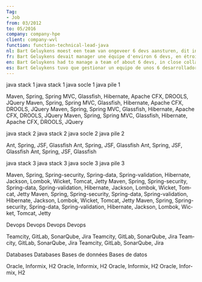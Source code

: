 ```yaml
---
Tag: 
- Job 
from: 03/2012
to: 05/2016
company: company-hpe
client: company-wvl
function: function-technical-lead-java
nl: Bart Geluykens moest een team van ongeveer 6 devs aansturen, dit in heel nauwe samenwerking met de klant en het .NET team.
fr: Bart Geluykens devait manager une équipe d'environ 6 devs, en étroite collaboration avec le client et l'équipe .NET.
en: Bart Geluykens had to manage a team of about 6 devs, in close collaboration with the customer and the .NET team.
es: Bart Geluykens tuvo que gestionar un equipo de unos 6 desarrolladores, en estrecha colaboración con el cliente y el equipo de .NET.
---
```



<skillSets>
<skillSet>
<skillName lang="en">java stack 1</skillName>
<skillName lang="nl">java stack 1</skillName>
<skillName lang="fr">java socle 1</skillName>
<skillName lang="es">java pile 1</skillName>

<skill lang="en">Maven, Spring, Spring MVC, Glassfish, Hibernate, Apache CFX, DROOLS, JQuery</skill>
<skill lang="nl">Maven, Spring, Spring MVC, Glassfish, Hibernate, Apache CFX, DROOLS, JQuery</skill>
<skill lang="fr">Maven, Spring, Spring MVC, Glassfish, Hibernate, Apache CFX, DROOLS, JQuery</skill>
<skill lang="es">Maven, Spring, Spring MVC, Glassfish, Hibernate, Apache CFX, DROOLS, JQuery</skill>
</skillSet>

<skillSet>
<skillName lang="en">java stack 2</skillName>
<skillName lang="nl">java stack 2</skillName>
<skillName lang="fr">java socle 2</skillName>
<skillName lang="es">java pile 2</skillName>

<skill lang="en">Ant, Spring, JSF, Glassfish</skill>
<skill lang="nl">Ant, Spring, JSF, Glassfish</skill>
<skill lang="fr">Ant, Spring, JSF, Glassfish</skill>
<skill lang="es">Ant, Spring, JSF, Glassfish</skill>
</skillSet>

<skillSet>
<skillName lang="en">java stack 3</skillName>
<skillName lang="nl">java stack 3</skillName>
<skillName lang="fr">java socle 3</skillName>
<skillName lang="es">java pile 3</skillName>

<skill lang="en">Maven, Spring, Spring-security, Spring-data, Spring-validation, Hibernate, Jackson, Lombok, Wicket, Tomcat, Jetty</skill>
<skill lang="nl">Maven, Spring, Spring-security, Spring-data, Spring-validation, Hibernate, Jackson, Lombok, Wicket, Tomcat, Jetty</skill>
<skill lang="fr">Maven, Spring, Spring-security, Spring-data, Spring-validation, Hibernate, Jackson, Lombok, Wicket, Tomcat, Jetty</skill>
<skill lang="es">Maven, Spring, Spring-security, Spring-data, Spring-validation, Hibernate, Jackson, Lombok, Wicket, Tomcat, Jetty</skill>
</skillSet>

<skillSet>
<skillName lang="en">Devops</skillName>
<skillName lang="nl">Devops</skillName>
<skillName lang="fr">Devops</skillName>
<skillName lang="es">Devops</skillName>

<skill lang="en">Teamcity, GitLab, SonarQube, Jira</skill>
<skill lang="nl">Teamcity, GitLab, SonarQube, Jira</skill>
<skill lang="fr">Teamcity, GitLab, SonarQube, Jira</skill>
<skill lang="es">Teamcity, GitLab, SonarQube, Jira</skill>
</skillSet>

<skillSet>
<skillName lang="en">Databases</skillName>
<skillName lang="nl">Databases</skillName>
<skillName lang="fr">Bases de données</skillName>
<skillName lang="es">Bases de datos</skillName>

<skill lang="en">Oracle, Informix, H2</skill>
<skill lang="nl">Oracle, Informix, H2</skill>
<skill lang="fr">Oracle, Informix, H2</skill>
<skill lang="es">Oracle, Informix, H2</skill>
</skillSet>


</skillSets>
